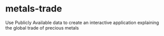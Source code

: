 # metals-trade
Use Publicly Available data to create an interactive application explaining the global trade of precious metals
